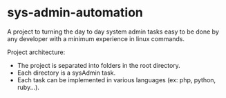 sys-admin-automation
====================

A project to turning the day to day system admin tasks easy to be done by any developer with a minimum experience in linux commands. 

Project architecture: 

- The project is separated into folders in the root directory. 
- Each directory is a sysAdmin task. 
- Each task can be implemented in various languages (ex: php, python, ruby...).  
